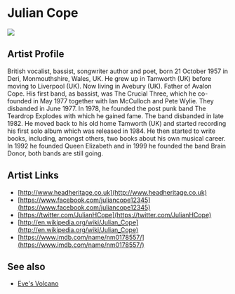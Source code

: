# Julian Cope

![](../../asssets/artists/Julian_Cope.png)

## Artist Profile

British vocalist, bassist, songwriter author and poet, born 21 October 1957 in Deri, Monmouthshire, Wales, UK. He grew up in Tamworth (UK) before moving to Liverpool (UK). Now living in Avebury (UK). Father of Avalon Cope. His first band, as bassist, was The Crucial Three, which he co-founded in May 1977 together with Ian McCulloch and Pete Wylie. They disbanded in June 1977. In 1978, he founded the post punk band The Teardrop Explodes with which he gained fame. The band disbanded in late 1982. He moved back to his old home Tamworth (UK) and started recording his first solo album which was released in 1984. He then started to write books, including, amongst others, two books about his own musical career. In 1992 he founded Queen Elizabeth and in 1999 he founded the band Brain Donor, both bands are still going.

## Artist Links

- [http://www.headheritage.co.uk](http://www.headheritage.co.uk)
- [https://www.facebook.com/juliancope12345](https://www.facebook.com/juliancope12345)
- [https://twitter.com/JulianHCope](https://twitter.com/JulianHCope)
- [http://en.wikipedia.org/wiki/Julian_Cope](http://en.wikipedia.org/wiki/Julian_Cope)
- [https://www.imdb.com/name/nm0178557/](https://www.imdb.com/name/nm0178557/)


## See also

- [Eve's Volcano](Julian_Cope-Eves_Volcano.md)

